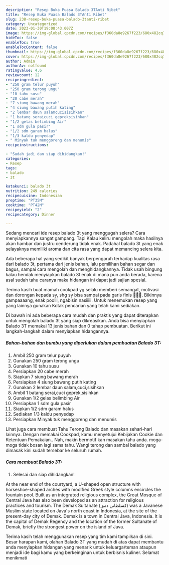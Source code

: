 ```yaml
---
description: "Resep Buka Puasa Balado 3TAnti Ribet"
title: "Resep Buka Puasa Balado 3TAnti Ribet"
slug: 238-resep-buka-puasa-balado-3tanti-ribet
category: Uncategorized
date: 2023-01-30T19:08:43.007Z
image: https://img-global.cpcdn.com/recipes/f360da8e9267f223/680x482cq70/balado-3t-foto-resep-utama.jpg
hideToc: false
enableToc: true
enableTocContent: false
thumbnail: https://img-global.cpcdn.com/recipes/f360da8e9267f223/680x482cq70/balado-3t-foto-resep-utama.jpg
cover: https://img-global.cpcdn.com/recipes/f360da8e9267f223/680x482cq70/balado-3t-foto-resep-utama.jpg
author: Admin
authorAv: notfound
ratingvalue: 4.6
reviewcount: 12
recipeingredient:
- "250 gram telur puyuh"
- "250 gram terong ungu"
- "10 tahu susu"
- "20 cabe merah"
- "7 siung bawang merah"
- "4 siung bawang putih kating"
- "2 lembar daun salamcucisisihkan"
- "1 batang seraicuci gepreksisihkan"
- "1/2 gelas belimbing Air"
- "1 sdm gula pasir"
- "1/2 sdm garam halus"
- "1/3 kaldu penyedap"
- " Minyak tuk menggoreng dan menumis"
recipeinstructions:

- "Sudah jadi dan siap dihidangkan!"
categories:
- Resep
tags:
- balado
- 3t

katakunci: balado 3t 
nutrition: 249 calories
recipecuisine: Indonesian
preptime: "PT35M"
cooktime: "PT42M"
recipeyield: "2"
recipecategory: Dinner

---
```



Sedang mencari ide resep balado 3t yang menggugah selera? Cara menyiapkannya sangat gampang. Tapi Kalau keliru mengolah maka hasilnya akan hambar dan justru cenderung tidak enak. Padahal balado 3t yang enak selayaknya memiliki aroma dan cita rasa yang dapat memancing selera kita.


Ada beberapa hal yang sedikit banyak berpengaruh terhadap kualitas rasa dari balado 3t, pertama dari jenis bahan, lalu pemilihan bahan segar dan bagus, sampai cara mengolah dan menghidangkannya. Tidak usah bingung kalau hendak menyiapkan balado 3t enak di mana pun anda berada, karena asal sudah tahu caranya maka hidangan ini dapat jadi sajian spesial.

Terima kasih buat mamah cookpad yg selalu memberi semangat, motivasi dan dorongan kepada sy, shg sy bisa sampai pada garis finis 💪💪💪. Bikinnya gampaaaang, enak poolll, ngabisin nasiiiii. Untuk menemukan resep yang yang lainnya gunakan Kotak pencarian yang telah kami sediakan.


Di bawah ini ada beberapa cara mudah dan praktis yang dapat diterapkan untuk mengolah balado 3t yang siap dikreasikan. Anda bisa menyiapkan Balado 3T memakai 13 jenis bahan dan 0 tahap pembuatan. Berikut ini langkah-langkah dalam menyiapkan hidangannya.

<!--inarticleads1-->

##### Bahan-bahan dan bumbu yang diperlukan dalam pembuatan Balado 3T:

1. Ambil 250 gram telur puyuh
1. Gunakan 250 gram terong ungu
1. Gunakan 10 tahu susu
1. Persiapkan 20 cabe merah
1. Siapkan 7 siung bawang merah
1. Persiapkan 4 siung bawang putih kating
1. Gunakan 2 lembar daun salam,cuci,sisihkan
1. Ambil 1 batang serai,cuci geprek,sisihkan
1. Gunakan 1/2 gelas belimbing Air
1. Persiapkan 1 sdm gula pasir
1. Siapkan 1/2 sdm garam halus
1. Sediakan 1/3 kaldu penyedap
1. Persiapkan  Minyak tuk menggoreng dan menumis


Lihat juga cara membuat Tahu Terong Balado dan masakan sehari-hari lainnya. Dengan memakai Cookpad, kamu menyetujui Kebijakan Cookie dan Ketentuan Pemakaian.. Nah, makin bermotif kan masakan tahu anda. moga-moga tidak bosan lagi sama tahu. Wangi terong dan sambal balado yang dimasak kini sudah tersebar ke seluruh rumah. 

<!--inarticleads2-->

##### Cara membuat Balado 3T:


1. Selesai dan siap dihidangkan!

At the near end of the courtyard, a U-shaped open structure with horseshoe-shaped arches with modified Greek style columns encircles the fountain pool. Built as an integrated religious complex, the Great Mosque of Central Java has also been developed as an attraction for religious practices and tourism. The Demak Sultanate (کسلطانن دمق) was a Javanese Muslim state located on Java&#39;s north coast in Indonesia, at the site of the present-day city of Demak. Demak is a town in Central Java, Indonesia. It is the capital of Demak Regency and the location of the former Sultanate of Demak, briefly the strongest power on the island of Java. 

Terima kasih telah menggunakan resep yang tim kami tampilkan di sini. Besar harapan kami, olahan Balado 3T yang mudah di atas dapat membantu anda menyiapkan hidangan yang menarik untuk keluarga/teman ataupun menjadi ide bagi kamu yang berkeinginan untuk berbisnis kuliner. Selamat menikmati
